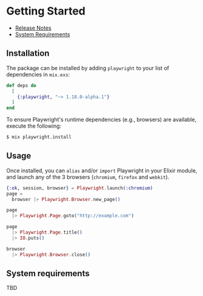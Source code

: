 # Getting Started

- [Release Notes](/basics-release-notes.html)
- [System Requirements](#system-requirements)

## Installation

The package can be installed by adding `playwright` to your list of dependencies in `mix.exs`:

```elixir
def deps do
  [
    {:playwright, "~> 1.18.0-alpha.1"}
  ]
end
```

To ensure Playwright's runtime dependencies (e.g., browsers) are available, execute the following:

```bash
$ mix playwright.install
```

## Usage

Once installed, you can `alias` and/or `import` Playwright in your Elixir module, and launch any of the 3 browsers (`chromium`, `firefox` and `webkit`).

```elixir
{:ok, session, browser} = Playwright.launch(:chromium)
page =
  browser |> Playwright.Browser.new_page()

page
  |> Playwright.Page.goto("http://example.com")

page
  |> Playwright.Page.title()
  |> IO.puts()

browser
  |> Playwright.Browser.close()
```

## System requirements

TBD
